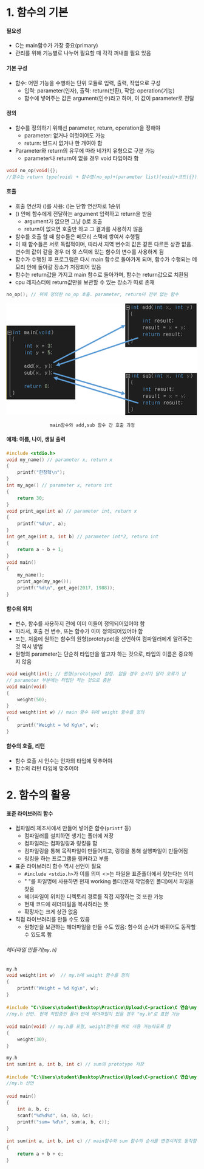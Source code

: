 # 1. 함수의 기본
#### 필요성
- C는 main함수가 가장 중요(primary)
- 관리를 위해 기능별로 나누어 필요할 때 각각 꺼내쓸 필요 있음

#### 기본 구성
- 함수: 어떤 기능을 수행하는 단위 모듈로 입력, 출력, 작업으로 구성
	- 입력: parameter(인자), 출력: return(반환), 작업: operation(기능)
	- 함수에 넣어주는 값은 argument(인수)라고 하며, 이 값이 parameter로 전달

#### 정의
- 함수를 정의하기 위해선 parameter, return, operation을 정해야
	- parameter: 없거나 여럿이어도 가능
	- return: 반드시 없거나 한 개여야 함
- Parameter와 return의 유무에 따라 네가지 유형으로 구분 가능
	- parameter나 return이 없을 경우 void 타입이라 함

```cpp
void no_op(void){};
//함수는 return type(void) + 함수명(no_op)+(parameter list)(void)+코드({})로 구성됨
```
#### 호출
- 호출 연산자 ()를 사용: ()는 단항 연산자로 1순위
- () 안에 함수에게 전달하는 argument 입력하고 return을 받음
	- argument가 없으면 그냥 ()로 호출
	- return이 없으면 호출만 하고 그 결과를 사용하지 않음
- 함수를 호출 할 때 함수들은 메모리 스택에 쌓여서 수행됨
- 이 때 함수들은 서로 독립적이며, 따라서 지역 변수의 값은 같든 다르든 상관 없음. 변수의 값이 같을 경우 더 윗 스택에 있는 함수의 변수를 사용하게 됨
- 함수가 수행된 후 프로그램은 다시 main 함수로 돌아가게 되며, 함수가 수행되는 메모리 안에 돌아갈 장소가 저장되어 있음
- 함수는 return값을 가지고 main 함수로 돌아가며, 함수는 return값으로 치환됨
- cpu 레지스터에 return값만을 보관할 수 있는 장소가 따로 존재
```cpp
no_op(); // 위에 정의한 no_op 호출. parameter, return이 전부 없는 함수
```
![170719 함수호출.png](https://github.com/vicheck88/C-practice/blob/master/%EC%A3%BC%EA%B5%90%EC%9E%AC/image/170719%20%ED%95%A8%EC%88%98%ED%98%B8%EC%B6%9C.png)

					main함수와 add,sub 함수 간 호출 과정



#### 예제: 이름, 나이, 생일 출력
```cpp
#include <stdio.h>
void my_name() // parameter x, return x
{
	printf("한창혁\n");
}
int my_age() // parameter x, return int
{
	return 30;
}
void print_age(int a) // parameter int, return x
{
	printf("%d\n", a);
}
int get_age(int a, int b) // parameter int*2, return int
{
	return a - b + 1;
}
void main()
{
	my_name();
	print_age(my_age());
	printf("%d\n", get_age(2017, 1988));
}
```
#### 함수의 위치
- 변수, 함수를 사용하지 전에 이미 이들이 정의되어있어야 함
- 따라서, 호출 전 변수, 또는 함수가 이미 정의되어있어야 함
- 또는, 처음에 원하는 함수의 원형(prototype)을 선언하여 컴파일러에게 알려주는 것 역시 방법
- 원형의 parameter는 단순히 타입만을 알고자 하는 것으로, 타입의 이름은 중요하지 않음

```cpp
void weight(int); // 원형(prototype) 설정. 없을 경우 순서가 달라 오류가 남
// parameter 부분에는 타입만 적는 것으로 충분
void main(void)
{
	weight(50);
}
void weight(int w) // main 함수 뒤에 weight 함수를 정의
{
	printf("Weight = %d Kg\n", w);
}
```

#### 함수의 호출, 리턴
- 함수 호출 시 인수는 인자의 타입에 맞추어야
- 함수의 리턴 타입에 맞추어야



# 2. 함수의 활용

#### 표준 라이브러리 함수
- 컴파일러 제조사에서 만들어 넣어준 함수(`printf` 등)
	- 컴파일러를 설치하면 생기는 폴더에 저장
	- 컴파일러는 컴파일링과 링킹을 함
	- 컴파일링을 통해 목적파일이 만들어지고, 링킹을 통해 실행파일이 만들어짐
	- 링킹을 하는 프로그램을 링커라고 부름
- 표준 라이브러리 함수 역시 선언이 필요
	- `#include <stdio.h>`가 이를 의미 <>는 파일을 표준폴더에서 찾는다는 의미
	- " "를 파일명에 사용하면 현재 working 폴더(현재 작업중인 폴더)에서 파일을 찾음
	- 헤더파일이 위치한 디렉토리 경로를 직접 지정하는 것 또한 가능
	- 현재 코드에 헤더파일을 복사하라는 뜻
	- 확장자는 크게 상관 없음
- 직접 라이브러리를 만들 수도 있음
	- 원형만을 보관하는 헤더파일을 만들 수도 있음: 함수의 순서가 바뀌어도 동작할 수 있도록 함

###### 헤더파일 만들기(`my.h`)
```cpp
my.h
void weight(int w)  // my.h에 weight 함수를 정의
{
	printf("Weight = %d Kg\n", w);
}

#include "C:\Users\student\Desktop\Practice\Upload\C-practice\C 연습\my.h" 
//my.h 선언. 현재 작업중인 폴더 안에 헤더파일이 있을 경우 "my.h"로 표현 가능

void main(void) // my.h를 포함, weight함수를 바로 사용 가능하도록 함
{
	weight(30);
}
```


```cpp
my.h
int sum(int a, int b, int c) // sum의 prototype 저장

#include "C:\Users\student\Desktop\Practice\Upload\C-practice\C 연습\my.h" 
//my.h 선언 

void main()
{
	int a, b, c;
	scanf("%d%d%d", &a, &b, &c);
	printf("sum= %d\n", sum(a, b, c));
}

int sum(int a, int b, int c) // main함수와 sum 함수의 순서를 변경시켜도 동작함
{
	return a + b + c;
}
```



























